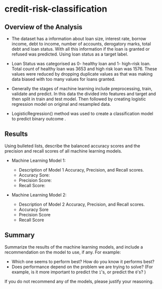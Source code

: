# credit-risk-classification

## Overview of the Analysis

* The dataset has a information about loan size, interest rate, borrow income, debt to income, number of accounts, derogatory marks, total debt and loan status. With all this information if the loan is granted or refused was predicted. Using  loan status as a target label.

* Loan Status was categorised as 0- healthy loan and 1- high-risk loan. Total count of healthy loan was 3653 and high risk loan was 1576. These values were reduced by dropping duplicate values as that was making data biased with too many values for loans granted.

* Generally the stages of machine learning include preprocessing, train, validate and predict. In this data the divided into features and target and then split in train and test model. Then followed by creating logistic regression model on original and resampled data.

* LogisticRegression() method was used to create a classification model to predict binary outcome .
## Results

Using bulleted lists, describe the balanced accuracy scores and the precision and recall scores of all machine learning models.

* Machine Learning Model 1:
  * Description of Model 1 Accuracy, Precision, and Recall scores.
  * Accuracy Sore: 
  * Precision Score:
  * Recall Score:


* Machine Learning Model 2:
  * Description of Model 2 Accuracy, Precision, and Recall scores.
  * Accuracy Sore
  * Precision Score
  * Recall Score
## Summary

Summarize the results of the machine learning models, and include a recommendation on the model to use, if any. For example:
* Which one seems to perform best? How do you know it performs best?
* Does performance depend on the problem we are trying to solve? (For example, is it more important to predict the `1`'s, or predict the `0`'s? )

If you do not recommend any of the models, please justify your reasoning.
